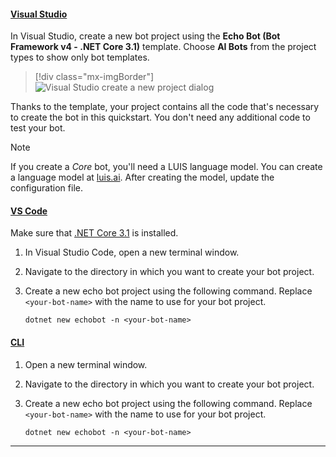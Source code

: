 #### [Visual Studio](#tab/vs)

In Visual Studio, create a new bot project using the **Echo Bot (Bot Framework v4 - .NET Core 3.1)** template. Choose **AI Bots** from the project types to show only bot templates.

> [!div class="mx-imgBorder"]
> ![Visual Studio create a new project dialog](../../../media/azure-bot-quickstarts/bot-builder-dotnet-project-vs2019.png)

Thanks to the template, your project contains all the code that's necessary to create the bot in this quickstart. You don't need any additional code to test your bot.

> [!NOTE]
> If you create a _Core_ bot, you'll need a LUIS language model. You can create a language model at [luis.ai](https://www.luis.ai). After creating the model, update the configuration file.

<!--
> [!NOTE]
> If you see that the message cannot be sent, you might need to restart your machine as ngrok didn't get the needed privileges on your system yet (only needs to be done one time).
-->

#### [VS Code](#tab/vscode)

Make sure that [.NET Core 3.1](https://dotnet.microsoft.com/download) is installed.

1. In Visual Studio Code, open a new terminal window.
1. Navigate to the directory in which you want to create your bot project.
1. Create a new echo bot project using the following command. Replace `<your-bot-name>` with the name to use for your bot project.

   ```console
   dotnet new echobot -n <your-bot-name>
   ```

#### [CLI](#tab/cli)

1. Open a new terminal window.
1. Navigate to the directory in which you want to create your bot project.
1. Create a new echo bot project using the following command. Replace `<your-bot-name>` with the name to use for your bot project.

   ```console
   dotnet new echobot -n <your-bot-name>
   ```

---
